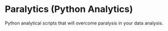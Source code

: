 # Paralytics (Python Analytics)
Python analytical scripts that will overcome paralysis in your data analysis.
